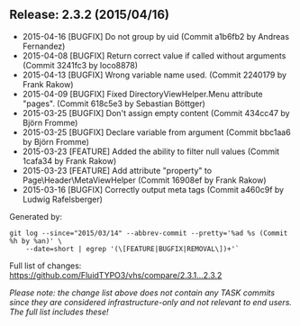 ## Release: 2.3.2 (2015/04/16)

* 2015-04-16 [BUGFIX] Do not group by uid (Commit a1b6fb2 by Andreas Fernandez)
* 2015-04-08 [BUGFIX] Return correct value if called without arguments (Commit 3241fc3 by loco8878)
* 2015-04-13 [BUGFIX] Wrong variable name used. (Commit 2240179 by Frank Rakow)
* 2015-04-09 [BUGFIX] Fixed DirectoryViewHelper.Menu attribute "pages". (Commit 618c5e3 by Sebastian Böttger)
* 2015-03-25 [BUGFIX] Don't assign empty content (Commit 434cc47 by Björn Fromme)
* 2015-03-25 [BUGFIX] Declare variable from argument (Commit bbc1aa6 by Björn Fromme)
* 2015-03-23 [FEATURE] Added the ability to filter null values (Commit 1cafa34 by Frank Rakow)
* 2015-03-23 [FEATURE] Add attribute "property" to Page\Header\MetaViewHelper (Commit 16908ef by Frank Rakow)
* 2015-03-16 [BUGFIX] Correctly output meta tags (Commit a460c9f by Ludwig Rafelsberger)

Generated by:

```
git log --since="2015/03/14" --abbrev-commit --pretty='%ad %s (Commit %h by %an)' \
    --date=short | egrep '(\[FEATURE|BUGFIX|REMOVAL\])+'`
```

Full list of changes: https://github.com/FluidTYPO3/vhs/compare/2.3.1...2.3.2

*Please note: the change list above does not contain any TASK commits since they are considered 
infrastructure-only and not relevant to end users. The full list includes these!*

